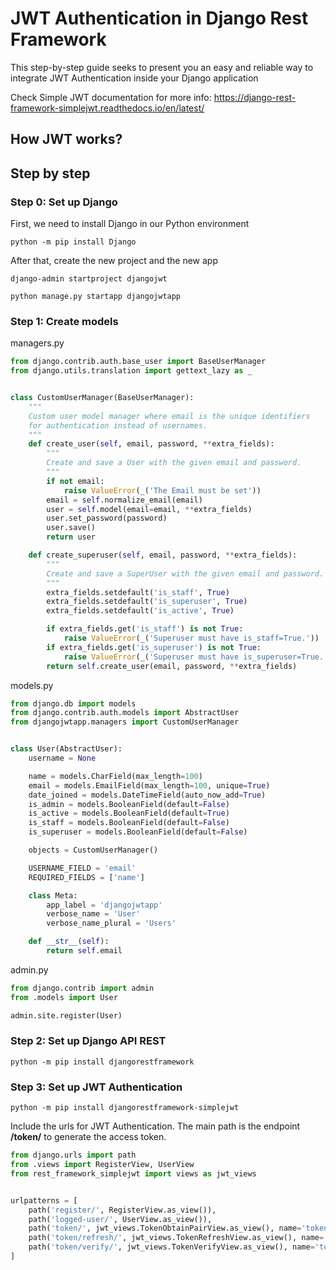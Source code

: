 # JWT Authentication in Django Rest Framework

This step-by-step guide seeks to present you an easy and reliable way to integrate JWT Authentication inside your Django application

Check Simple JWT documentation for more info: https://django-rest-framework-simplejwt.readthedocs.io/en/latest/ 

## How JWT works?

## Step by step

### Step 0: Set up Django

First, we need to install Django in our Python environment

```console
python -m pip install Django
```
After that, create the new project and the new app

```console
django-admin startproject djangojwt
```
```console
python manage.py startapp djangojwtapp
```

### Step 1: Create models

managers.py
```python
from django.contrib.auth.base_user import BaseUserManager
from django.utils.translation import gettext_lazy as _


class CustomUserManager(BaseUserManager):
    """
    Custom user model manager where email is the unique identifiers
    for authentication instead of usernames.
    """
    def create_user(self, email, password, **extra_fields):
        """
        Create and save a User with the given email and password.
        """
        if not email:
            raise ValueError(_('The Email must be set'))
        email = self.normalize_email(email)
        user = self.model(email=email, **extra_fields)
        user.set_password(password)
        user.save()
        return user

    def create_superuser(self, email, password, **extra_fields):
        """
        Create and save a SuperUser with the given email and password.
        """
        extra_fields.setdefault('is_staff', True)
        extra_fields.setdefault('is_superuser', True)
        extra_fields.setdefault('is_active', True)

        if extra_fields.get('is_staff') is not True:
            raise ValueError(_('Superuser must have is_staff=True.'))
        if extra_fields.get('is_superuser') is not True:
            raise ValueError(_('Superuser must have is_superuser=True.'))
        return self.create_user(email, password, **extra_fields)

```


models.py
```python
from django.db import models
from django.contrib.auth.models import AbstractUser
from djangojwtapp.managers import CustomUserManager


class User(AbstractUser):
    username = None

    name = models.CharField(max_length=100)
    email = models.EmailField(max_length=100, unique=True)
    date_joined = models.DateTimeField(auto_now_add=True)
    is_admin = models.BooleanField(default=False)
    is_active = models.BooleanField(default=True)
    is_staff = models.BooleanField(default=False)
    is_superuser = models.BooleanField(default=False)

    objects = CustomUserManager()

    USERNAME_FIELD = 'email'
    REQUIRED_FIELDS = ['name']

    class Meta:
        app_label = 'djangojwtapp'
        verbose_name = 'User'
        verbose_name_plural = 'Users'

    def __str__(self):
        return self.email
```
admin.py
```python
from django.contrib import admin
from .models import User

admin.site.register(User)

```

### Step 2: Set up Django API REST

```console
python -m pip install djangorestframework
```

### Step 3: Set up JWT Authentication

```console
python -m pip install djangorestframework-simplejwt
```
Include the urls for JWT Authentication. The main path is the endpoint **/token/** to generate the access token.

```python
from django.urls import path
from .views import RegisterView, UserView
from rest_framework_simplejwt import views as jwt_views


urlpatterns = [
    path('register/', RegisterView.as_view()),
    path('logged-user/', UserView.as_view()),
    path('token/', jwt_views.TokenObtainPairView.as_view(), name='token_obtain_pair'),
    path('token/refresh/', jwt_views.TokenRefreshView.as_view(), name='token_refresh'),
    path('token/verify/', jwt_views.TokenVerifyView.as_view(), name='token_verify'),
]
```
